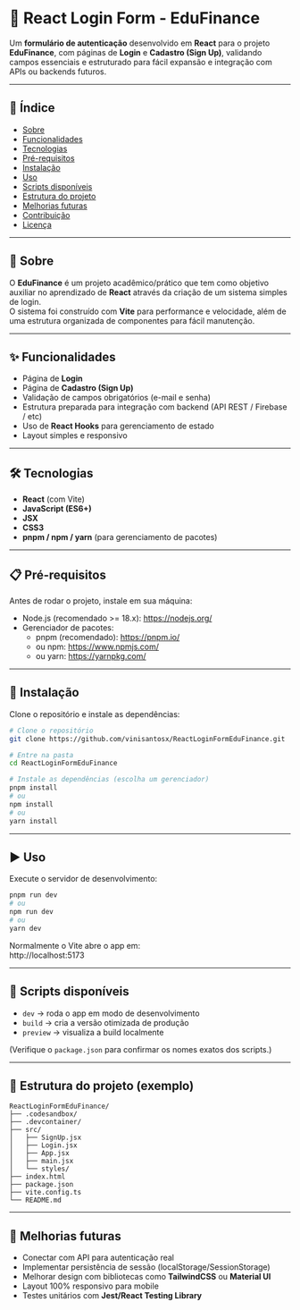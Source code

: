 # 📘 React Login Form - EduFinance

Um **formulário de autenticação** desenvolvido em **React** para o projeto **EduFinance**, com páginas de **Login** e **Cadastro (Sign Up)**, validando campos essenciais e estruturado para fácil expansão e integração com APIs ou backends futuros.

---

## 📑 Índice

- [Sobre](#sobre)  
- [Funcionalidades](#funcionalidades)  
- [Tecnologias](#tecnologias)  
- [Pré-requisitos](#pré-requisitos)  
- [Instalação](#instalação)  
- [Uso](#uso)  
- [Scripts disponíveis](#scripts-disponíveis)  
- [Estrutura do projeto](#estrutura-do-projeto)  
- [Melhorias futuras](#melhorias-futuras)  
- [Contribuição](#contribui%C3%A7%C3%A3o)  
- [Licença](#licença)  

---

## 🔎 Sobre

O **EduFinance** é um projeto acadêmico/prático que tem como objetivo auxiliar no aprendizado de **React** através da criação de um sistema simples de login.  
O sistema foi construído com **Vite** para performance e velocidade, além de uma estrutura organizada de componentes para fácil manutenção.

---

## ✨ Funcionalidades

- Página de **Login**  
- Página de **Cadastro (Sign Up)**  
- Validação de campos obrigatórios (e-mail e senha)  
- Estrutura preparada para integração com backend (API REST / Firebase / etc)  
- Uso de **React Hooks** para gerenciamento de estado  
- Layout simples e responsivo  

---

## 🛠 Tecnologias

- **React** (com Vite)  
- **JavaScript (ES6+)**  
- **JSX**  
- **CSS3**  
- **pnpm / npm / yarn** (para gerenciamento de pacotes)  

---

## 📋 Pré-requisitos

Antes de rodar o projeto, instale em sua máquina:

- Node.js (recomendado >= 18.x): https://nodejs.org/  
- Gerenciador de pacotes:
  - pnpm (recomendado): https://pnpm.io/  
  - ou npm: https://www.npmjs.com/  
  - ou yarn: https://yarnpkg.com/  

---

## 🚀 Instalação

Clone o repositório e instale as dependências:

```bash
# Clone o repositório
git clone https://github.com/vinisantosx/ReactLoginFormEduFinance.git

# Entre na pasta
cd ReactLoginFormEduFinance

# Instale as dependências (escolha um gerenciador)
pnpm install
# ou
npm install
# ou
yarn install
```

---

## ▶️ Uso

Execute o servidor de desenvolvimento:

```bash
pnpm run dev
# ou
npm run dev
# ou
yarn dev
```

Normalmente o Vite abre o app em:  
http://localhost:5173

---

## 📜 Scripts disponíveis

- `dev` → roda o app em modo de desenvolvimento  
- `build` → cria a versão otimizada de produção  
- `preview` → visualiza a build localmente  

(Verifique o `package.json` para confirmar os nomes exatos dos scripts.)

---

## 📂 Estrutura do projeto (exemplo)

```
ReactLoginFormEduFinance/
├── .codesandbox/            
├── .devcontainer/           
├── src/                     
│   ├── SignUp.jsx           
│   ├── Login.jsx            
│   ├── App.jsx              
│   ├── main.jsx             
│   └── styles/              
├── index.html               
├── package.json             
├── vite.config.ts           
└── README.md                
```

---

## 📌 Melhorias futuras

- Conectar com API para autenticação real  
- Implementar persistência de sessão (localStorage/SessionStorage)  
- Melhorar design com bibliotecas como **TailwindCSS** ou **Material UI**  
- Layout 100% responsivo para mobile  
- Testes unitários com **Jest/React Testing Library**  




 
